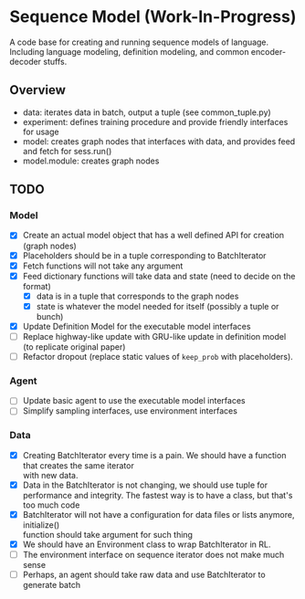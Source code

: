 # Sequence Model (Work-In-Progress)

A code base for creating and running sequence models of language. Including
language modeling, definition modeling, and common encoder-decoder stuffs.

## Overview
- data: iterates data in batch, output a tuple (see common_tuple.py)
- experiment: defines training procedure and provide friendly interfaces for usage
- model: creates graph nodes that interfaces with data, and provides feed and fetch for sess.run()
- model.module: creates graph nodes

## TODO

### Model
- [x] Create an actual model object that has a well defined API for creation (graph nodes)
- [x] Placeholders should be in a tuple corresponding to BatchIterator
- [x] Fetch functions will not take any argument
- [x] Feed dictionary functions will take data and state (need to decide on the format)
  - [x] data is in a tuple that corresponds to the graph nodes
  - [x] state is whatever the model needed for itself (possibly a tuple or bunch)
- [x] Update Definition Model for the executable model interfaces
- [ ] Replace highway-like update with GRU-like update in definition model (to replicate original paper)
- [ ] Refactor dropout (replace static values of `keep_prob` with placeholders).

### Agent
- [ ] Update basic agent to use the executable model interfaces
- [ ] Simplify sampling interfaces, use environment interfaces

### Data
- [x] Creating BatchIterator every time is a pain. We should have a function that creates the same iterator  
  with new data.
- [x] Data in the BatchIterator is not changing, we should use tuple for performance and integrity.
  The fastest way is to have a class, but that's too much code
- [x] BatchIterator will not have a configuration for data files or lists anymore, initialize()  
  function should take argument for such thing
- [x] We should have an Environment class to wrap BatchIterator in RL.
- [ ] The environment interface on sequence iterator does not make much sense
- [ ] Perhaps, an agent should take raw data and use BatchIterator to generate batch
